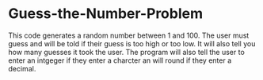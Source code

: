 # Guess-the-Number-Problem
This code generates a random number between 1 and 100. The user must guess and will be told if their guess is too high or too low. It will also tell you how many guesses it took the user. The program will also tell the user to enter an intgeger if they enter a charcter an will round if they enter a decimal.
